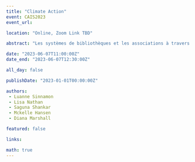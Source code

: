 ```yaml
---
title: "Climate Action"
event: CAIS2023
event_url: 

location: "Online, Zoom Link TBD"

abstract: "Les systèmes de bibliothèques et les associations à travers le Canada lancent des programmes, des services et des plaidoyers axés sur le climat à un rythme étonnant. Pourtant, une grande partie du travail est entreprise sans le temps et les ressources nécessaires pour étudier l'influence de ces efforts. Qu'espérons-nous que ces initiatives axées sur le climat fassent ? Quelles théories implicites du changement social motivent ces activités ? Ce panel créera un espace pour délibérer des défis et envisager les possibilités pour les bibliothèques de naviguer dans les rôles et les responsabilités en réponse à la crise climatique en cours. Les panélistes réfléchiront aux résultats préliminaires d'une étude d'entretiens avec des bibliothécaires de toute la Colombie-Britannique et à leurs propres expériences en matière d'action climatique, et ouvriront une discussion sur les recherches futures.."

date: "2023-06-07T11:00:00Z"
date_end: "2023-06-07T12:30:00Z"

all_day: false

publishDate: "2023-01-01T00:00:00Z"

authors:
 - Luanne Sinnamon
 - Lisa Nathan
 - Saguna Shankar
 - Mckelle Hansen
 - Diana Marshall

featured: false

links:

math: true
---
```


